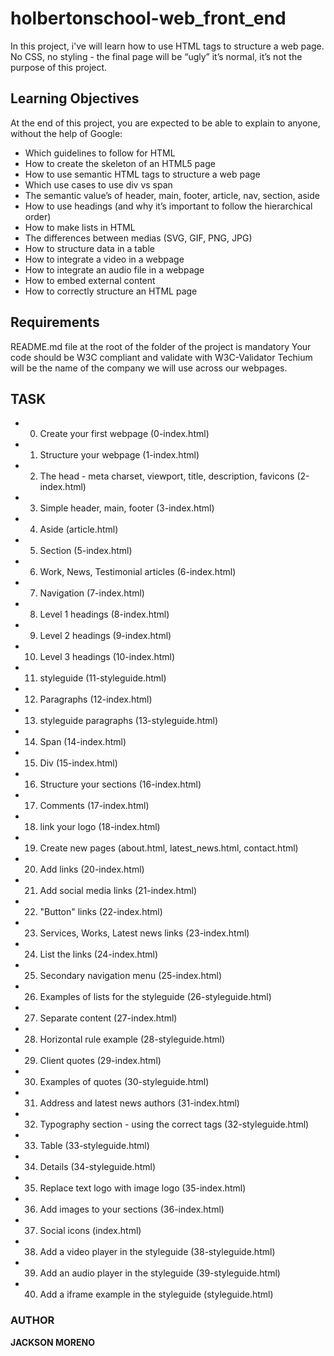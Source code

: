 # holbertonschool-web_front_end
In this project, i've will learn how to use HTML tags to structure a web page. No CSS, no styling - the final page will be “ugly” it’s normal, it’s not the purpose of this project.


## Learning Objectives

At the end of this project, you are expected to be able to explain to anyone, without the help of Google:

+ Which guidelines to follow for HTML
+ How to create the skeleton of an HTML5 page
+ How to use semantic HTML tags to structure a web page
+ Which use cases to use div vs span
+ The semantic value’s of header, main, footer, article, nav, section, aside
+ How to use headings (and why it’s important to follow the hierarchical order)
+ How to make lists in HTML
+ The differences between medias (SVG, GIF, PNG, JPG)
+ How to structure data in a table
+ How to integrate a video in a webpage
+ How to integrate an audio file in a webpage
+ How to embed external content
+ How to correctly structure an HTML page

## Requirements

README.md file at the root of the folder of the project is mandatory
Your code should be W3C compliant and validate with W3C-Validator
Techium will be the name of the company we will use across our webpages.

## TASK
+ 0. Create your first webpage (0-index.html)
+ 1. Structure your webpage (1-index.html)
+ 2. The head - meta charset, viewport, title, description, favicons (2-index.html)
+ 3. Simple header, main, footer (3-index.html)
+ 4. Aside (article.html)
+ 5. Section (5-index.html)
+ 6. Work, News, Testimonial articles (6-index.html)
+ 7. Navigation (7-index.html)
+ 8. Level 1 headings (8-index.html)
+ 9. Level 2 headings (9-index.html)
+ 10. Level 3 headings (10-index.html)
+ 11. styleguide (11-styleguide.html)
+ 12. Paragraphs (12-index.html)
+ 13. styleguide paragraphs (13-styleguide.html)
+ 14. Span (14-index.html)
+ 15. Div (15-index.html)
+ 16. Structure your sections (16-index.html)
+ 17. Comments (17-index.html)
+ 18. link your logo (18-index.html)
+ 19. Create new pages (about.html, latest_news.html, contact.html)
+ 20. Add links (20-index.html)
+ 21. Add social media links (21-index.html)
+ 22. "Button" links (22-index.html)
+ 23. Services, Works, Latest news links (23-index.html)
+ 24. List the links (24-index.html)
+ 25. Secondary navigation menu (25-index.html)
+ 26. Examples of lists for the styleguide (26-styleguide.html)
+ 27. Separate content (27-index.html)
+ 28. Horizontal rule example (28-styleguide.html)
+ 29. Client quotes (29-index.html)
+ 30. Examples of quotes (30-styleguide.html)
+ 31. Address and latest news authors (31-index.html)
+ 32. Typography section - using the correct tags (32-styleguide.html)
+ 33. Table (33-styleguide.html)
+ 34. Details (34-styleguide.html)
+ 35. Replace text logo with image logo (35-index.html)
+ 36. Add images to your sections (36-index.html)
+ 37. Social icons (index.html)
+ 38. Add a video player in the styleguide (38-styleguide.html)
+ 39. Add an audio player in the styleguide (39-styleguide.html)
+ 40. Add a iframe example in the styleguide (styleguide.html)

### AUTHOR
**JACKSON MORENO**